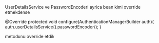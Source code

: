 UserDetailsService ve PasswordEncoderi ayrica bean kimi override etmekdense

@Override
protected void configure(AuthenticationManagerBuilder auth){
    auth.userDetailsService().passwordEncoder();
} 

metodunu override etdik